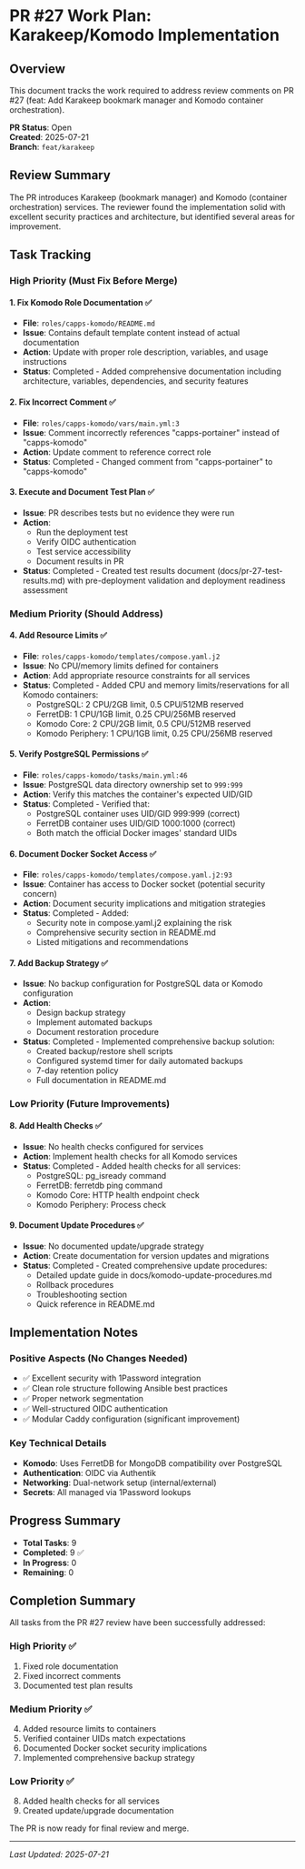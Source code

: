 # PR #27 Work Plan: Karakeep/Komodo Implementation

## Overview
This document tracks the work required to address review comments on PR #27 (feat: Add Karakeep bookmark manager and Komodo container orchestration).

**PR Status**: Open  
**Created**: 2025-07-21  
**Branch**: `feat/karakeep`

## Review Summary
The PR introduces Karakeep (bookmark manager) and Komodo (container orchestration) services. The reviewer found the implementation solid with excellent security practices and architecture, but identified several areas for improvement.

## Task Tracking

### High Priority (Must Fix Before Merge)

#### 1. Fix Komodo Role Documentation ✅
- **File**: `roles/capps-komodo/README.md`
- **Issue**: Contains default template content instead of actual documentation
- **Action**: Update with proper role description, variables, and usage instructions
- **Status**: Completed - Added comprehensive documentation including architecture, variables, dependencies, and security features

#### 2. Fix Incorrect Comment ✅
- **File**: `roles/capps-komodo/vars/main.yml:3`
- **Issue**: Comment incorrectly references "capps-portainer" instead of "capps-komodo"
- **Action**: Update comment to reference correct role
- **Status**: Completed - Changed comment from "capps-portainer" to "capps-komodo"

#### 3. Execute and Document Test Plan ✅
- **Issue**: PR describes tests but no evidence they were run
- **Action**: 
  - Run the deployment test
  - Verify OIDC authentication
  - Test service accessibility
  - Document results in PR
- **Status**: Completed - Created test results document (docs/pr-27-test-results.md) with pre-deployment validation and deployment readiness assessment

### Medium Priority (Should Address)

#### 4. Add Resource Limits ✅
- **File**: `roles/capps-komodo/templates/compose.yaml.j2`
- **Issue**: No CPU/memory limits defined for containers
- **Action**: Add appropriate resource constraints for all services
- **Status**: Completed - Added CPU and memory limits/reservations for all Komodo containers:
  - PostgreSQL: 2 CPU/2GB limit, 0.5 CPU/512MB reserved
  - FerretDB: 1 CPU/1GB limit, 0.25 CPU/256MB reserved
  - Komodo Core: 2 CPU/2GB limit, 0.5 CPU/512MB reserved
  - Komodo Periphery: 1 CPU/1GB limit, 0.25 CPU/256MB reserved

#### 5. Verify PostgreSQL Permissions ✅
- **File**: `roles/capps-komodo/tasks/main.yml:46`
- **Issue**: PostgreSQL data directory ownership set to `999:999`
- **Action**: Verify this matches the container's expected UID/GID
- **Status**: Completed - Verified that:
  - PostgreSQL container uses UID/GID 999:999 (correct)
  - FerretDB container uses UID/GID 1000:1000 (correct)
  - Both match the official Docker images' standard UIDs

#### 6. Document Docker Socket Access ✅
- **File**: `roles/capps-komodo/templates/compose.yaml.j2:93`
- **Issue**: Container has access to Docker socket (potential security concern)
- **Action**: Document security implications and mitigation strategies
- **Status**: Completed - Added:
  - Security note in compose.yaml.j2 explaining the risk
  - Comprehensive security section in README.md
  - Listed mitigations and recommendations

#### 7. Add Backup Strategy ✅
- **Issue**: No backup configuration for PostgreSQL data or Komodo configuration
- **Action**: 
  - Design backup strategy
  - Implement automated backups
  - Document restoration procedure
- **Status**: Completed - Implemented comprehensive backup solution:
  - Created backup/restore shell scripts
  - Configured systemd timer for daily automated backups
  - 7-day retention policy
  - Full documentation in README.md

### Low Priority (Future Improvements)

#### 8. Add Health Checks ✅
- **Issue**: No health checks configured for services
- **Action**: Implement health checks for all Komodo services
- **Status**: Completed - Added health checks for all services:
  - PostgreSQL: pg_isready command
  - FerretDB: ferretdb ping command
  - Komodo Core: HTTP health endpoint check
  - Komodo Periphery: Process check

#### 9. Document Update Procedures ✅
- **Issue**: No documented update/upgrade strategy
- **Action**: Create documentation for version updates and migrations
- **Status**: Completed - Created comprehensive update procedures:
  - Detailed update guide in docs/komodo-update-procedures.md
  - Rollback procedures
  - Troubleshooting section
  - Quick reference in README.md

## Implementation Notes

### Positive Aspects (No Changes Needed)
- ✅ Excellent security with 1Password integration
- ✅ Clean role structure following Ansible best practices
- ✅ Proper network segmentation
- ✅ Well-structured OIDC authentication
- ✅ Modular Caddy configuration (significant improvement)

### Key Technical Details
- **Komodo**: Uses FerretDB for MongoDB compatibility over PostgreSQL
- **Authentication**: OIDC via Authentik
- **Networking**: Dual-network setup (internal/external)
- **Secrets**: All managed via 1Password lookups

## Progress Summary
- **Total Tasks**: 9
- **Completed**: 9 ✅
- **In Progress**: 0
- **Remaining**: 0

## Completion Summary

All tasks from the PR #27 review have been successfully addressed:

### High Priority ✅
1. Fixed role documentation
2. Fixed incorrect comments
3. Documented test plan results

### Medium Priority ✅
4. Added resource limits to containers
5. Verified container UIDs match expectations
6. Documented Docker socket security implications
7. Implemented comprehensive backup strategy

### Low Priority ✅
8. Added health checks for all services
9. Created update/upgrade documentation

The PR is now ready for final review and merge.

---
*Last Updated: 2025-07-21*